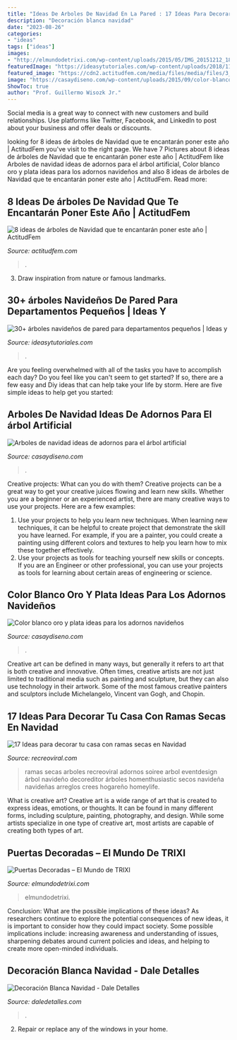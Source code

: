 ```yaml
---
title: "Ideas De Arboles De Navidad En La Pared : 17 Ideas Para Decorar Tu Casa Con Ramas Secas En Navidad"
description: "Decoración blanca navidad"
date: "2023-08-26"
categories:
- "ideas"
tags: ["ideas"]
images:
- "http://elmundodetrixi.com/wp-content/uploads/2015/05/IMG_20151212_181119.jpg"
featuredImage: "https://ideasytutoriales.com/wp-content/uploads/2018/11/Arbol-de-Navidad-para-Pared-11.jpg"
featured_image: "https://cdn2.actitudfem.com/media/files/media/files/3__9.jpg"
image: "https://casaydiseno.com/wp-content/uploads/2015/09/color-blanco-oro-adornos-elegantes-casa-navidad-arbol-pequeno.jpg"
ShowToc: true
author: "Prof. Guillermo Wisozk Jr."
---
```



Social media is a great way to connect with new customers and build relationships. Use platforms like Twitter, Facebook, and LinkedIn to post about your business and offer deals or discounts.

	

		
looking for 8 ideas de árboles de Navidad que te encantarán poner este año | ActitudFem you've visit to the right page. We have 7 Pictures about 8 ideas de árboles de Navidad que te encantarán poner este año | ActitudFem like Arboles de navidad ideas de adornos para el árbol artificial, Color blanco oro y plata ideas para los adornos navideños and also 8 ideas de árboles de Navidad que te encantarán poner este año | ActitudFem. Read more:
		
    
## 8 Ideas De árboles De Navidad Que Te Encantarán Poner Este Año | ActitudFem

<img loading=lazy src="https://cdn2.actitudfem.com/media/files/media/files/3__9.jpg" onerror="this.onerror=null;this.src='https://tse4.mm.bing.net/th?id=OIP.Gs23zb-9aqWgxsbFGZytjQHaKd&amp;pid=15.1';" alt="8 ideas de árboles de Navidad que te encantarán poner este año | ActitudFem">

_Source: actitudfem.com_

>. 

	

3. Draw inspiration from nature or famous landmarks.

    
## 30+ árboles Navideños De Pared Para Departamentos Pequeños | Ideas Y

<img loading=lazy src="https://ideasytutoriales.com/wp-content/uploads/2018/11/Arbol-de-Navidad-para-Pared-11.jpg" onerror="this.onerror=null;this.src='https://tse2.mm.bing.net/th?id=OIP.kR0yxfwECtw2b6ke63CNpgDIEs&amp;pid=15.1';" alt="30+ árboles navideños de pared para departamentos pequeños | Ideas y">

_Source: ideasytutoriales.com_

>. 

	

Are you feeling overwhelmed with all of the tasks you have to accomplish each day? Do you feel like you can't seem to get started? If so, there are a few easy and Diy ideas that can help take your life by storm. Here are five simple ideas to help get you started:

    
## Arboles De Navidad Ideas De Adornos Para El árbol Artificial

<img loading=lazy src="https://casaydiseno.com/wp-content/uploads/2015/09/arboles-navidad-ideas-adornos-navidenos-rosa.jpg" onerror="this.onerror=null;this.src='https://tse3.mm.bing.net/th?id=OIP._6Zw3PgT9JROFyfFxakbJgHaJ3&amp;pid=15.1';" alt="Arboles de navidad ideas de adornos para el árbol artificial">

_Source: casaydiseno.com_

>. 

	

Creative projects: What can you do with them?
Creative projects can be a great way to get your creative juices flowing and learn new skills. Whether you are a beginner or an experienced artist, there are many creative ways to use your projects. Here are a few examples: 
1. Use your projects to help you learn new techniques. When learning new techniques, it can be helpful to create project that demonstrate the skill you have learned. For example, if you are a painter, you could create a painting using different colors and textures to help you learn how to mix these together effectively. 
2. Use your projects as tools for teaching yourself new skills or concepts. If you are an Engineer or other professional, you can use your projects as tools for learning about certain areas of engineering or science.

    
## Color Blanco Oro Y Plata Ideas Para Los Adornos Navideños

<img loading=lazy src="https://casaydiseno.com/wp-content/uploads/2015/09/color-blanco-oro-adornos-elegantes-casa-navidad-arbol-pequeno.jpg" onerror="this.onerror=null;this.src='https://tse3.mm.bing.net/th?id=OIP.-9y-Eya5WRZmlqCRBbB2oQHaKl&amp;pid=15.1';" alt="Color blanco oro y plata ideas para los adornos navideños">

_Source: casaydiseno.com_

>. 

	

Creative art can be defined in many ways, but generally it refers to art that is both creative and innovative. Often times, creative artists are not just limited to traditional media such as painting and sculpture, but they can also use technology in their artwork. Some of the most famous creative painters and sculptors include Michelangelo, Vincent van Gogh, and Chopin.

    
## 17 Ideas Para Decorar Tu Casa Con Ramas Secas En Navidad

<img loading=lazy src="https://www.recreoviral.com/wp-content/uploads/2017/12/Ramas-Navidad-10.jpg" onerror="this.onerror=null;this.src='https://tse2.mm.bing.net/th?id=OIP.JFh3bE9PvTBBvpcIxLEASAHaKp&amp;pid=15.1';" alt="17 Ideas para decorar tu casa con ramas secas en Navidad">

_Source: recreoviral.com_

>ramas secas arboles recreoviral adornos soiree arbol eventdesign árbol navideño decoreditor árboles homenthusiastic secos navideña navideñas arreglos crees hogareño homeylife. 

	

What is creative art?
Creative art is a wide range of art that is created to express ideas, emotions, or thoughts. It can be found in many different forms, including sculpture, painting, photography, and design. While some artists specialize in one type of creative art, most artists are capable of creating both types of art.

    
## Puertas Decoradas – El Mundo De TRIXI

<img loading=lazy src="http://elmundodetrixi.com/wp-content/uploads/2015/05/IMG_20151212_181119.jpg" onerror="this.onerror=null;this.src='https://tse3.mm.bing.net/th?id=OIP.AeZB9CKs8FPurIxvdRc9ngHaJ4&amp;pid=15.1';" alt="Puertas Decoradas – El Mundo de TRIXI">

_Source: elmundodetrixi.com_

>elmundodetrixi. 

	

Conclusion: What are the possible implications of these ideas?
As researchers continue to explore the potential consequences of new ideas, it is important to consider how they could impact society. Some possible implications include: increasing awareness and understanding of issues, sharpening debates around current policies and ideas, and helping to create more open-minded individuals.

    
## Decoración Blanca Navidad - Dale Detalles

<img loading=lazy src="https://i2.wp.com/www.daledetalles.com/wp-content/uploads/2016/09/blanca-navidad13.jpg" onerror="this.onerror=null;this.src='https://tse2.mm.bing.net/th?id=OIP.ycrJtdRP4ibT5BMV_nnQgAHaLH&amp;pid=15.1';" alt="Decoración Blanca Navidad - Dale Detalles">

_Source: daledetalles.com_

>. 

	

2. Repair or replace any of the windows in your home.

